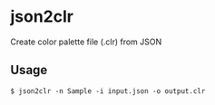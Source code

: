 json2clr
========

Create color palette file (.clr) from JSON

## Usage

```shell
$ json2clr -n Sample -i input.json -o output.clr
```
